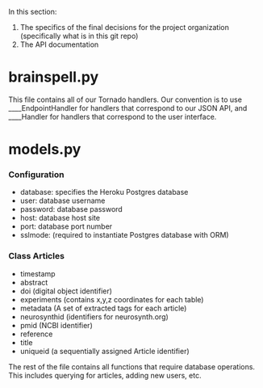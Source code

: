 In this section:
1) The specifics of the final decisions for the project organization (specifically what is in this git repo)
2) The API documentation

# brainspell.py

This file contains all of our Tornado handlers. Our convention is to use ____EndpointHandler for handlers that correspond to our JSON API, and ____Handler for handlers that correspond to the user interface.

# models.py

### Configuration 
* database: specifies the Heroku Postgres database
* user: database username 
* password: database password
* host: database host site 
* port: database port number 
* sslmode: (required to instantiate Postgres database with ORM) 

### Class Articles
* timestamp 
* abstract
* doi (digital object identifier)
* experiments (contains x,y,z coordinates for each table) 
* metadata (A set of extracted tags for each article) 
* neurosynthid (identifiers for neurosynth.org) 
* pmid (NCBI identifier) 
* reference 
* title 
* uniqueid (a sequentially assigned Article identifier) 

The rest of the file contains all functions that require database operations. This includes querying for articles, adding new users, etc.
